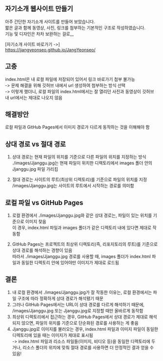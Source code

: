 자기소개 웹사이트 만들기
-

아주 간단한 자기소개 사이트를 만들어 보았습니다. <br>
짧은 글과 함께 동영상, 사진, 링크를 첨부하는 기본적인 구조로 작성하였습니다. <br>
기능 및 디자인은 차차 보완하는 걸로,,,

[자기소개 사이트 바로가기 ->] <br>
https://jjangyeonseo.github.io/JangYeonseo/ <br>


고충
-

index.html은 내 로컬 파일에 저장되어 있어서 링크 바로가기 첨부 불가능 <br>
-> 문제 해결을 위해 깃허브 내에서 url 생성하여 첨부하는 방식 선택 <br>
-> 이렇게 했더니, 로컬 파일의 index.html에서는 잘 열리던 사진과 동영상이 깃허브 내 url에서는 제대로 나오지 않음 <br>

해결방안
-

로컬 파일과 GitHub Pages에서 이미지 경로가 다르게 동작하는 것을 이해해야 함 <br>

상대 경로 vs 절대 경로
-

1. 상대 경로는 현재 파일의 위치를 기준으로 다른 파일의 위치를 지정하는 방식 <br>
./images/Jjanggu.jpg는 현재 파일이 위치한 디렉토리에서 images 폴더 안의 Jjanggu.jpg 파일 가리킴 <br>

2. 절대 경로는 사이트의 루트(최상위 디렉토리)를 기준으로 파일의 위치를 지정 <br>
/images/Jjanggu.jpg는 사이트의 루트에서 시작하는 경로를 의미함 <br>

로컬 파일 vs GitHub Pages
-

1. 로컬 환경에서 ./images/Jjanggu.jpg와 같은 상대 경로는, 파일이 있는 위치를 기준으로 이미지 찾음 <br>
이 경우, index.html 파일과 images 폴더가 같은 디렉토리 내에 있다면 제대로 작동함

2. GitHub Pages는 프로젝트의 최상위 디렉토리(즉, 리포지토리의 루트)를 기준으로 상대 경로를 해석하는 경향이 있음 <br>
따라서 ./images/Jjanggu.jpg 경로를 사용할 때, images 폴더가 index.html 파일과 동일한 디렉토리 안에 있어야만 이미지가 제대로 로드됨 <br>

결론
-

1. 내 로컬 환경에서 ./images/Jjanggu.jpg가 잘 작동한 이유는, 로컬 환경에서는 파일 구조에 따라 정확하게 상대 경로가 해석됐기 때문 <br>
2. 그러나 GitHub Pages에서는 URL이 상대 경로를 다르게 해석하기 때문에, /images/Jjanggu.jpg 또는 Jjanggu.jpg로 지정할 때만 올바르게 동작함 <br>
3. 최상위 디렉토리에서 접근하는 경우, GitHub Pages에서 상대 경로가 제대로 해석되지 않으면, 파일의 위치를 기준으로 단순화된 경로를 사용하는 게 좋음 <br>
4. Jjanggu.jpg로 이미지를 불러오는 경우, index.html 파일과 이미지 파일이 동일한 디렉토리에 있을 때는 이미지가 제대로 표시됨 <br>
-> index.html 파일과 리소스 파일들(이미지, 비디오 등)을 동일한 디렉토리에 두거나, 리소스 폴더의 위치에 맞춰 절대 경로를 사용하면 더 안정적인 결과 얻을 수 있음!
